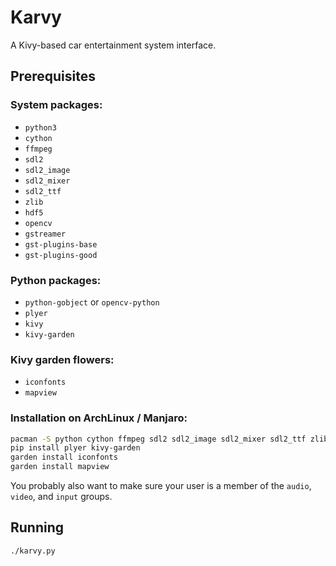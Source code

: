 Karvy
=====

A Kivy-based car entertainment system interface.


Prerequisites
-------------

### System packages:

- `python3`
- `cython`
- `ffmpeg`
- `sdl2`
- `sdl2_image`
- `sdl2_mixer`
- `sdl2_ttf`
- `zlib`
- `hdf5`
- `opencv`
- `gstreamer`
- `gst-plugins-base`
- `gst-plugins-good`

### Python packages:

- `python-gobject` or `opencv-python`
- `plyer`
- `kivy`
- `kivy-garden`

### Kivy garden flowers:

- `iconfonts`
- `mapview`

### Installation on ArchLinux / Manjaro:

```bash
pacman -S python cython ffmpeg sdl2 sdl2_image sdl2_mixer sdl2_ttf zlib gstreamer gst-plugins-base gst-plugins-good hdf5 opencv python-gobject python-kivy
pip install plyer kivy-garden
garden install iconfonts
garden install mapview
```

You probably also want to make sure your user is a member of the `audio`, `video`, and `input` groups.


Running
-------

```bash
./karvy.py
```
